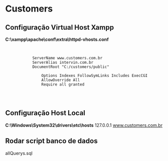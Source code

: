 # Customers

## Configuração Virtual Host Xampp

**C:\xampp\apache\conf\extra\httpd-vhosts.conf**
<pre>
    <code>
        <VirtualHost *:80>
            ServerName www.customers.com.br
            ServerAlias intervin.com.br
            DocumentRoot "C:/customers/public"
            <Directory "C:/customers">
                Options Indexes FollowSymLinks Includes ExecCGI
                AllowOverride All
                Require all granted 
            </Directory>
        </VirtualHost>
    </code>
</pre>

## Configuração Host Local
**C:\Windows\System32\drivers\etc\hosts**
127.0.0.1 www.customers.com.br

## Rodar script banco de dados
allQuerys.sql